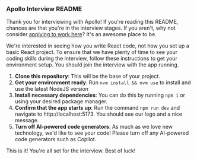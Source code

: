 ### Apollo Interview README

Thank you for interviewing with Apollo! If you're reading this README, chances are that you're in the interview stages. If you aren't, why not consider [applying to work here](https://www.apollo.io/company/careers#open-roles)? It's an awesome place to be.

We're interested in seeing how you write React code, not how you set up a basic React project. To ensure that we have plenty of time to see your coding skills during the interview, follow these instructions to get your environment setup. You should join the interview with the app running.

1. **Clone this repository**: This will be the base of your project.
2. **Get your environment ready**: Run `nvm install && nvm use` to install and use the latest NodeJS version
3. **Install necessary dependencies**: You can do this by running `npm i` or using your desired package manager.
4. **Confirm that the app starts up**: Run the command `npm run dev` and navigate to http://localhost:5173. You should see our logo and a nice message.
5. **Turn off AI-powered code generators**: As much as we love new technology, we'd like to see your code! Please turn off any AI-powered code generators such as Copilot.

This is it! You're all set for the interview. Best of luck!
